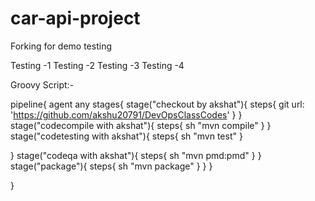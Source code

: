 # car-api-project
Forking for demo testing

Testing -1
Testing -2
Testing -3
Testing -4

Groovy Script:-

pipeline{
agent any
stages{
stage("checkout by akshat"){
steps{
git url: 'https://github.com/akshu20791/DevOpsClassCodes'
}
}
stage("codecompile with akshat"){
steps{
sh "mvn compile"
}
}
stage("codetesting with akshat"){
steps{
sh "mvn test"
}

}
stage("codeqa with akshat"){
steps{
sh "mvn pmd:pmd"
}
}
stage("package"){
steps{
sh "mvn package"
}
}
}

}
